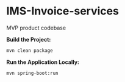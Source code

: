 # IMS-Invoice-services
MVP product codebase

**Build the Project:**

```sh
mvn clean package
```

**Run the Application Locally:**

```sh
mvn spring-boot:run
```
